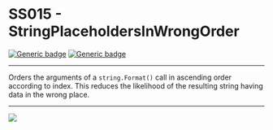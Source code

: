 # SS015 - StringPlaceholdersInWrongOrder

[![Generic badge](https://img.shields.io/badge/Severity-Warning-yellow.svg)](https://shields.io/) [![Generic badge](https://img.shields.io/badge/CodeFix-Yes-green.svg)](https://shields.io/)

---

Orders the arguments of a `string.Format()` call in ascending order according to index. This reduces the likelihood of the resulting string having data in the wrong place.

---

![](./attachments/SS001.gif)